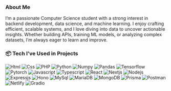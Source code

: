 ### About Me

I’m a passionate Computer Science student with a strong interest in backend development, data science, and machine learning. I enjoy crafting efficient, scalable systems, and I love diving into data to uncover actionable insights. Whether building APIs, training ML models, or analyzing complex datasets, I’m always eager to learn and improve.

### 📦 Tech I’ve Used in Projects
<p>
  <img alt="Html" src="https://img.shields.io/badge/Html-E34F26?style=for-the-badge&logo=html5&logoColor=white"/>
  <img alt="Css" src="https://img.shields.io/badge/Css-1572B6?style=for-the-badge&logo=css3&logoColor=white"/>
  <img alt="PHP" src="https://img.shields.io/badge/PHP-777BB4?logo=php&logoColor=white&style=for-the-badge"/>
  <img alt="Python" src="https://img.shields.io/badge/Python-3776AB?logo=python&logoColor=white&style=for-the-badge"/>
  <img alt="Numpy" src="https://img.shields.io/badge/Numpy-013243?logo=numpy&logoColor=white&style=for-the-badge"/>
  <img alt="Pandas" src="https://img.shields.io/badge/pandas-150458?logo=pandas&logoColor=white&style=for-the-badge"/>
  <img alt="Tensorflow" src="https://img.shields.io/badge/Tensorflow-FF6F00?logo=tensorflow&logoColor=white&style=for-the-badge"/>
  <img alt="Pytorch" src="https://img.shields.io/badge/Pytorch-EE4C2C?logo=pytorch&logoColor=white&style=for-the-badge"/>
  <img alt="Javascript" src="https://img.shields.io/badge/javascript-F7DF1E?style=for-the-badge&logo=javascript&logoColor=white"/>
  <img alt="Typescript" src="https://img.shields.io/badge/typescript-3178C6?style=for-the-badge&logo=typescript&logoColor=white"/>
  <img alt="React" src="https://img.shields.io/badge/react-61DAFB?style=for-the-badge&logo=react&logoColor=white"/>
  <img alt="Nextjs" src="https://img.shields.io/badge/next.js-000000?style=for-the-badge&logo=next.js&logoColor=white"/>
  <img alt="Nodejs" src="https://img.shields.io/badge/node.js-5FA04E?style=for-the-badge&logo=node.js&logoColor=white"/>
  <img alt="Expressjs" src="https://img.shields.io/badge/express-000000?style=for-the-badge&logo=express&logoColor=white"/>
  <img alt="Hono" src="https://img.shields.io/badge/hono-E36002?style=for-the-badge&logo=hono&logoColor=white"/>
  <img alt="MySql" src="https://img.shields.io/badge/mysql-4479A1?style=for-the-badge&logo=mysql&logoColor=white"/>
  <img alt="MariaDB" src="https://img.shields.io/badge/mariadb-003545?style=for-the-badge&logo=mariadb&logoColor=white"/>
  <img alt="MongoDB" src="https://img.shields.io/badge/mongodb-47A248?style=for-the-badge&logo=mongodb&logoColor=white"/>
  <img alt="Prisma" src="https://img.shields.io/badge/prisma-2D3748?style=for-the-badge&logo=prisma&logoColor=white"/>
  <img alt="Postman" src="https://img.shields.io/badge/postman-FF6C37?style=for-the-badge&logo=postman&logoColor=white"/>
  <img alt="Netlify" src="https://img.shields.io/badge/netlify-00C7B7?style=for-the-badge&logo=netlify&logoColor=white"/>
  <img alt="Gradio" src="https://img.shields.io/badge/gradio-F97316?style=for-the-badge&logo=gradio&logoColor=white"/>
</p>
